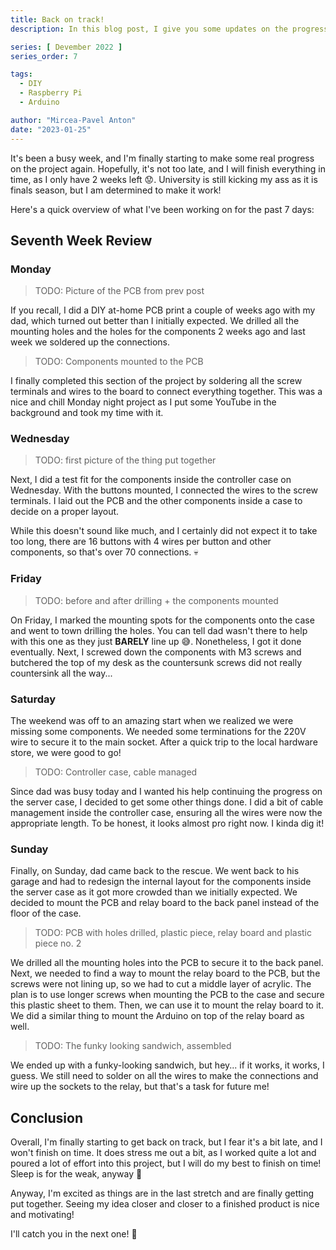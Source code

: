```yaml
---
title: Back on track!
description: In this blog post, I give you some updates on the progress I made in the seventh week of my Devember 2022 Project.

series: [ Devember 2022 ]
series_order: 7

tags:
  - DIY
  - Raspberry Pi
  - Arduino

author: "Mircea-Pavel Anton"
date: "2023-01-25"
---
```


It's been a busy week, and I'm finally starting to make some real progress on the project again. Hopefully, it's not too late, and I will finish everything in time, as I only have 2 weeks left 😟. University is still kicking my ass as it is finals season, but I am determined to make it work!

Here's a quick overview of what I've been working on for the past 7 days:

## Seventh Week Review

### Monday

> TODO: Picture of the PCB from prev post

If you recall, I did a DIY at-home PCB print a couple of weeks ago with my dad, which turned out better than I initially expected. We drilled all the mounting holes and the holes for the components 2 weeks ago and last week we soldered up the connections.

> TODO: Components mounted to the PCB

I finally completed this section of the project by soldering all the screw terminals and wires to the board to connect everything together. This was a nice and chill Monday night project as I put some YouTube in the background and took my time with it.

### Wednesday

> TODO: first picture of the thing put together

Next, I did a test fit for the components inside the controller case on Wednesday. With the buttons mounted, I connected the wires to the screw terminals. I laid out the PCB and the other components inside a case to decide on a proper layout.

While this doesn't sound like much, and I certainly did not expect it to take too long, there are 16 buttons with 4 wires per button and other components, so that's over 70 connections. 💀

### Friday

> TODO: before and after drilling + the components mounted

On Friday, I marked the mounting spots for the components onto the case and went to town drilling the holes. You can tell dad wasn't there to help with this one as they just **BARELY** line up 😅. Nonetheless, I got it done eventually. Next, I screwed down the components with M3 screws and butchered the top of my desk as the countersunk screws did not really countersink all the way...

### Saturday

The weekend was off to an amazing start when we realized we were missing some components. We needed some terminations for the 220V wire to secure it to the main socket. After a quick trip to the local hardware store, we were good to go!

> TODO: Controller case, cable managed

Since dad was busy today and I wanted his help continuing the progress on the server case, I decided to get some other things done. I did a bit of cable management inside the controller case, ensuring all the wires were now the appropriate length. To be honest, it looks almost pro right now. I kinda dig it!

### Sunday

Finally, on Sunday, dad came back to the rescue. We went back to his garage and had to redesign the internal layout for the components inside the server case as it got more crowded than we initially expected. We decided to mount the PCB and relay board to the back panel instead of the floor of the case.

> TODO: PCB with holes drilled, plastic piece, relay board and plastic piece no. 2

We drilled all the mounting holes into the PCB to secure it to the back panel. Next, we needed to find a way to mount the relay board to the PCB, but the screws were not lining up, so we had to cut a middle layer of acrylic. The plan is to use longer screws when mounting the PCB to the case and secure this plastic sheet to them. Then, we can use it to mount the relay board to it. We did a similar thing to mount the Arduino on top of the relay board as well.

> TODO: The funky looking sandwich, assembled

We ended up with a funky-looking sandwich, but hey... if it works, it works, I guess. We still need to solder on all the wires to make the connections and wire up the sockets to the relay, but that's a task for future me!

## Conclusion

Overall, I'm finally starting to get back on track, but I fear it's a bit late, and I won't finish on time. It does stress me out a bit, as I worked quite a lot and poured a lot of effort into this project, but I will do my best to finish on time! Sleep is for the weak, anyway 🥲

Anyway, I'm excited as things are in the last stretch and are finally getting put together. Seeing my idea closer and closer to a finished product is nice and motivating!

I'll catch you in the next one! 👋
